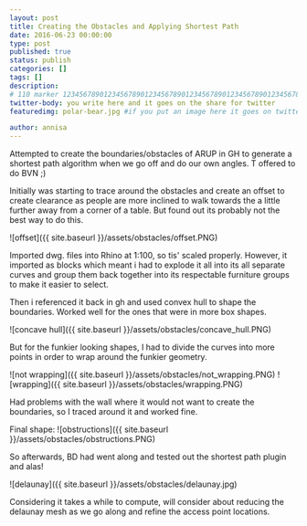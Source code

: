 ```yaml
---
layout: post
title: Creating the Obstacles and Applying Shortest Path
date: 2016-06-23 00:00:00
type: post
published: true
status: publish
categories: []
tags: []
description: 
# 110 marker 1234567890123456789012345678901234567890123456789012345678901234567890123456789012345678901234567890123456789
twitter-body: you write here and it goes on the share for twitter
featuredimg: polar-bear.jpg #if you put an image here it goes on twitter too

author: annisa
---
```


Attempted to create the boundaries/obstacles of ARUP in GH to generate a shortest path algorithm when we go off and do our own angles. T offered to do BVN ;)

Initially was starting to trace around the obstacles and create an offset to create clearance as people are more inclined to walk towards the a little further away from a corner of a table. But found out its probably not the best way to do this. 

![offset]({{ site.baseurl }}/assets/obstacles/offset.PNG)

Imported dwg. files into Rhino at 1:100, so tis' scaled properly. However, it imported as blocks which meant i had to explode it all into its all separate curves and group them back together into its respectable furniture groups to make it easier to select. 

Then i referenced it back in gh and used convex hull to shape the boundaries. Worked well for the ones that were in more box shapes. 

![concave hull]({{ site.baseurl }}/assets/obstacles/concave_hull.PNG)

But for the funkier looking shapes, I had to divide the curves into more points in order to wrap around the funkier geometry.

![not wrapping]({{ site.baseurl }}/assets/obstacles/not_wrapping.PNG)
![wrapping]({{ site.baseurl }}/assets/obstacles/wrapping.PNG)


Had problems with the wall where it would not want to create the boundaries, so I traced around it and worked fine.

Final shape:
![obstructions]({{ site.baseurl }}/assets/obstacles/obstructions.PNG)

So afterwards, BD had went along and tested out the shortest path plugin and alas!

![delaunay]({{ site.baseurl }}/assets/obstacles/delaunay.jpg)

Considering it takes a while to compute, will consider about reducing the delaunay mesh as we go along and refine the access point locations.